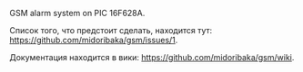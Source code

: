 GSM alarm system on PIC 16F628A.

Список того, что предстоит сделать, находится тут: https://github.com/midoribaka/gsm/issues/1.

Документация находится в вики: https://github.com/midoribaka/gsm/wiki.
